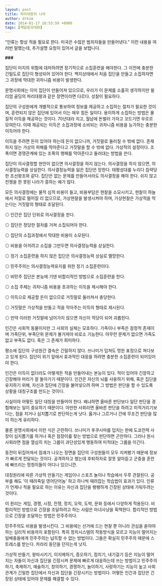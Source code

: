 ```yaml
---
layout: post
title: 파리대왕의 나라
author: drkim
date: 2014-01-17 18:53:59 +0900
tags: [깨달음의대화]
---
```

“인류는 항상 적을 필요로 한다. 미국은 수많은 범죄자들을 만들어낸다.” 이런 내용을 여러번 말했는데, 추가설명 요청이 있어서 글을 보탭니다. 

  


**###**

  


집단이 미지의 위험에 대처하려면 정기적으로 소집훈련을 해야한다. 그 이전에 충분한 긴밀도로 집단이 형성되어 있어야 한다. 백지상태에서 처음 집단을 만들고 소집하자면 그 과정에 막대한 귀차니즘 비용이 발생한다. 

  


문명사회에는 이미 집단이 만들어져 있으므로, 우리가 이 문제를 소홀히 생각하지만 윌리엄 골딩의 파리대왕과 같은 장면이라면 다르다. 성찰이 필요하다. 

  


집단의 구성원에게 개별적으로 통보하여 정보를 제공하고 소집하는 절차가 필요한 것이며, 훈련되지 않은 집단에 있어서 이는 매우 힘든 일이다. 용이하게 소집하는 방법은 물질적 이득을 제공하는 것이다. 70년대라 치고, 월남에 돈벌러 가자고 꼬드기면 우르르 모여든다. 이때 제공되는 이득은 소집과정에 소비되는 귀차니즘 비용을 능가하는 충분한 이득어야 한다. 

  


이득을 주려면 돈이 있어야 하는데 돈이 없으니까, 거짓말로 둘러칠 수 밖에 없다. 존재하지 않는 가상의 피해를 막아준다고 거짓말을 할 수 밖에 없다. 가상적의 설정이다. 조폭이면 경쟁관계에 있는 조폭의 행패를 막아준다고 둘러대는 방법을 쓴다. 

  


집단이 의사결정할 현안이 없으면 의사결정을 하지 않는다. 의사결정을 하지 않으면, 의사결정능력을 상실한다. 의사결정능력을 잃은 집단은 망한다. 태평성대를 누리다 침략당한 조선왕조와 같다. 집단은 없는 문제를 만들어서라도 의사결정을 해야 한다. 쉬지 않고 전쟁을 한 못된 나라가 흥하는 예가 많다. 

  


모든 의사결정에는 물적 심적 비용이 들고, 비용부담은 현찰을 소모시키고, 현찰이 하늘에서 저절로 떨어질 리 없으므로, 가상현찰을 발생시켜야 하며, 가상현찰은 가상적을 막는다는 거짓말의 형태로 조달된다. 

  


◎ 인간은 집단 단위로 의사결정을 한다.

◎ 집단은 정당한 절차를 거쳐 소집되어야 한다.

◎ 집단의 소집과정에서 막대한 비용이 소모된다.

◎ 비용을 아끼려고 소집을 그만두면 의사결정능력을 상실한다.

◎ 정기 소집훈련을 하지 않은 집단은 의사결정능력 상실로 멸망한다. 

  


◎ 민주주의는 의사결정능력유지를 위한 정기 소집훈련이다.

◎ 비민주 집단은 본능에 기댄 비합리적인 방법으로 소집훈련을 한다.

◎ 소집 주체는 귀차니즘 비용을 초과하는 이득을 제시해야 한다.

◎ 이득으로 제공할 돈이 없으므로 거짓말로 둘러쳐서 충당한다. 

  


◎ 거짓말은 가상적을 만들고 적을 막아주는 이득의 형태로 제시된다.

◎ 만약 이러한 거짓말에 넘어가지 않으면 자신이 적당이 되어 괴롭힌다. 

  


인간은 사회적 동물이지만 그 사회의 실체는 모호하다. 가족이나 부족은 잠정적 존재이며 가족단위, 부족단위 문제가 불거져야 비로소 기능한다. 아무런 문제가 없으면 가족도 없고 부족도 없다. 혹은 그 존재가 희미하다. 

  


평소에 집단의 구성원간 결속은 긴밀하지 않다. 쓰나미가 덥쳐도 멍한 표정으로 쳐다보고 있게 된다. 집단이 위기 앞에서 효과적인 대응을 하려면 충분한 소집훈련이 되어있어야 한다. 

  


인간은 이득이 없더라도 어떻게든 적을 만들어내는 본능이 있다. 적이 있어야 긴장하고 긴장해야 머리가 잘 돌아가기 때문이다. 인간은 자신의 뇌를 사용하기 위해, 혹은 집단을 유지하기 위해, 자신과 집단에 긴장을 불어넣으려 하며 그 방법은 판단을 할 수 있도록 상황을 대칭구조를 만드는 것이다. 

  


사실이야 어떻든 일단 대칭을 만들어야 한다. 왜냐하면 올바른 판단보다 일단 판단을 경험해보는 일이 중요하기 때문이다. 야만한 사회라면 올바른 판단을 하려고 미적거리기보다는, 점을 치거나 심지뽑기로 판단하는게 낫다. 옳거나 그르거나 간에 무조건 판단을 많이 하는게 유리하다. 

  


물론 문명사회에서 이런 식은 곤란하다. 쓰나미가 후쿠시마를 덥치는 판에 도쿄전력 사장이 심지뽑기를 하거나 혹은 점장이를 찾는 방법으로 판단하면 곤란하다. 그러나 원시사회라면 점을 열심히 치는 그룹이 과단성있게 행동하여 미적대는 그룹을 이긴다. 

  


동전이 뒤집어져서 점괘가 나오는 장면을 집단의 구성원들이 모두 지켜봤기 때문에 정보가 빠르게 전달되는 것이다. 공격하자고 했는데 후퇴하자로 잘못 알아듣고 군중을 혼란에 빠뜨리는 멍청이들이 어디나 있으니깐. 

  


대칭원리에 따른 가상적 만들기는 게임이나 스포츠 놀이나 학습에서 두루 관찰된다. 공부를 해도 '이 때려죽일 영어단어놈' 하고 하나씩 때려잡는 학습법이 효과가 있다. 인류가 언제나 적을 필요로 하는 이유는 자신과 집단을 팽팽하게 긴장된 상태에 가둬두려는 것이다.

  


이 원리는 게임, 경쟁, 시장, 전쟁, 정치, 오락, 도박, 문화 등에서 다양하게 적용된다. 비합리적인 방법으로 긴장을 조달하려고 하는 사람은 마녀사냥을 획책한다. 합리적인 방법으로 긴장을 조달하는 방법은 민주주의다. 

  


민주주의도 비용을 발생시킨다. 그 비용에는 선거에 드는 현찰 뿐 아니라 관심을 쏟아야 하는 심리적 비용까지 포함된다. 특히 정치시스템의 작동방식을 모르고 지능이 떨어지는 일베충들에게 민주주의는 납득할 수 없는 방법이다. 그들은 확실히 민주주의 때문에 스트레스를 받는다. 차라리 동던을 던지는게 낫지. 

  


가상적 만들기, 왕따시키기, 이지메하기, 증오하기, 점치기, 내기걸기 등은 지능이 떨어지는 자들이 자신과 집단을 긴장시켜 문제에 빠르게 대응하는데 쓰는 방법이고 민주주의하기, 축제하기, 예술하기, 창의하기, 경쟁하기, 놀이하기, 사랑하기는 지능이 높고 사회관계가 긴밀한 집단에서 자신과 집단을 긴장시키는 방법이다. 어떻든 인간과 집단은 긴장된 상태에 있어야 문제를 해결할 수 있다.